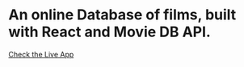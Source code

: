 # An online Database of films, built with React and Movie DB API.

[Check the Live App](https://rafaflix-alpha.vercel.app/)
